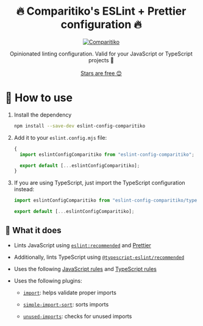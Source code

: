 <h1 align="center">
  🔥 Comparitiko's ESLint + Prettier configuration 🔥
</h1>

<p align="center">
    <a href="https://github.com/Comparitiko"><img src="https://img.shields.io/badge/Comparitiko-green.svg?style=flat-square" alt="Comparitiko"/></a>
</p>

<p align="center">
  Opinionated linting configuration. Valid for your JavaScript or TypeScript projects 🤟
  <br />
	<br />
	<a href="https://github.com/Comparitiko/eslint-config-comparitiko/stargazers">Stars are free 😊</a>

</p>

# 👀 How to use

1. Install the dependency
   ```bash
   npm install --save-dev eslint-config-comparitiko
   ```
2. Add it to your `eslint.config.mjs` file:

   ```js
   {
     import eslintConfigComparitiko from "eslint-config-comparitiko";

     export default [...eslintConfigComparitiko];
   }
   ```

3. If you are using TypeScript, just import the TypeScript configuration instead:

   ```js
   import eslintConfigComparitiko from "eslint-config-comparitiko/typescript";

   export default [...eslintConfigComparitiko];
   ```

## 🤔 What it does

- Lints JavaScript using [`eslint:recommended`](https://eslint.org/docs/latest/user-guide/configuring/configuration-files#using-eslintrecommended) and [Prettier](https://prettier.io/)
- Additionally, lints TypeScript using [`@typescript-eslint/recommended`](https://typescript-eslint.io/docs/linting/configs)
- Uses the following [JavaScript rules](https://github.com/Comparitiko/eslint-config-comparitiko/blob/main/eslint.config.mjs) and [TypeScript rules](https://github.com/Comparitiko/eslint-config-comparitiko/blob/main/typescript.js)
- Uses the following plugins:

  - [`import`](https://github.com/import-js/eslint-plugin-import/): helps validate proper imports

  - [`simple-import-sort`](https://github.com/lydell/eslint-plugin-simple-import-sort/): sorts imports

  - [`unused-imports`](https://github.com/sweepline/eslint-plugin-unused-imports): checks for unused imports
